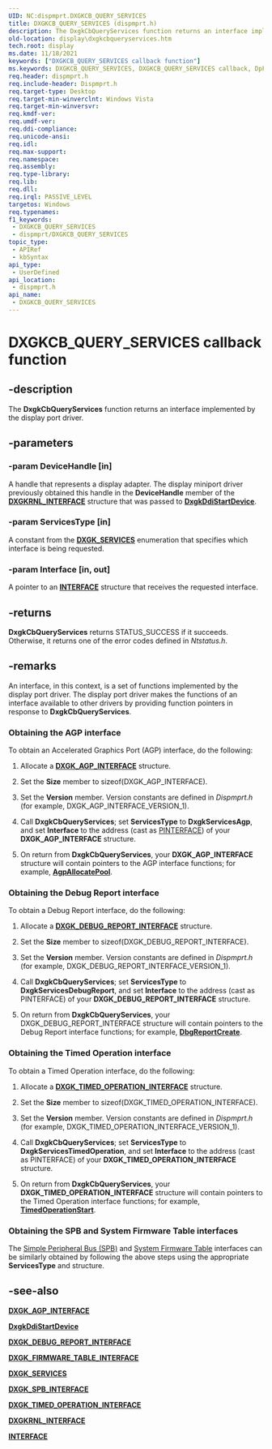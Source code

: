 ```yaml
---
UID: NC:dispmprt.DXGKCB_QUERY_SERVICES
title: DXGKCB_QUERY_SERVICES (dispmprt.h)
description: The DxgkCbQueryServices function returns an interface implemented by the display port driver.
old-location: display\dxgkcbqueryservices.htm
tech.root: display
ms.date: 11/18/2021
keywords: ["DXGKCB_QUERY_SERVICES callback function"]
ms.keywords: DXGKCB_QUERY_SERVICES, DXGKCB_QUERY_SERVICES callback, DpFunctions_1bf190e2-3bfc-4ea9-942a-502ec71fa362.xml, DxgkCbQueryServices, DxgkCbQueryServices callback function [Display Devices], display.dxgkcbqueryservices, dispmprt/DxgkCbQueryServices
req.header: dispmprt.h
req.include-header: Dispmprt.h
req.target-type: Desktop
req.target-min-winverclnt: Windows Vista
req.target-min-winversvr: 
req.kmdf-ver: 
req.umdf-ver: 
req.ddi-compliance: 
req.unicode-ansi: 
req.idl: 
req.max-support: 
req.namespace: 
req.assembly: 
req.type-library: 
req.lib: 
req.dll: 
req.irql: PASSIVE_LEVEL
targetos: Windows
req.typenames: 
f1_keywords:
 - DXGKCB_QUERY_SERVICES
 - dispmprt/DXGKCB_QUERY_SERVICES
topic_type:
 - APIRef
 - kbSyntax
api_type:
 - UserDefined
api_location:
 - dispmprt.h
api_name:
 - DXGKCB_QUERY_SERVICES
---
```


# DXGKCB_QUERY_SERVICES callback function

## -description

The **DxgkCbQueryServices** function returns an interface implemented by the display port driver.

## -parameters

### -param DeviceHandle [in]

A handle that represents a display adapter. The display miniport driver previously obtained this handle in the **DeviceHandle** member of the [**DXGKRNL_INTERFACE**](ns-dispmprt-_dxgkrnl_interface.md) structure that was passed to [**DxgkDdiStartDevice**](nc-dispmprt-dxgkddi_start_device.md).

### -param ServicesType [in]

A constant from the [**DXGK_SERVICES**](ne-dispmprt-dxgk_services.md) enumeration that specifies which interface is being requested.

### -param Interface [in, out]

A pointer to an [**INTERFACE**](../wdm/ns-wdm-_interface.md) structure that receives the requested interface.

## -returns

**DxgkCbQueryServices** returns STATUS_SUCCESS if it succeeds. Otherwise, it returns one of the error codes defined in *Ntstatus.h*.

## -remarks

An interface, in this context, is a set of functions implemented by the display port driver. The display port driver makes the functions of an interface available to other drivers by providing function pointers in response to **DxgkCbQueryServices**.

### Obtaining the AGP interface

To obtain an Accelerated Graphics Port (AGP) interface, do the following:

1. Allocate a [**DXGK_AGP_INTERFACE**](ns-dispmprt-_dxgk_agp_interface.md) structure.

2. Set the **Size** member to sizeof(DXGK_AGP_INTERFACE).

3. Set the **Version** member. Version constants are defined in *Dispmprt.h* (for example, DXGK_AGP_INTERFACE_VERSION_1).

4. Call **DxgkCbQueryServices**; set **ServicesType** to **DxgkServicesAgp**, and set **Interface** to the address (cast as [PINTERFACE](../wdm/ns-wdm-_interface.md)) of your **DXGK_AGP_INTERFACE** structure.

5. On return from **DxgkCbQueryServices**, your **DXGK_AGP_INTERFACE** structure will contain pointers to the AGP interface functions; for example, [**AgpAllocatePool**](nc-dispmprt-dxgkcb_agp_allocate_pool.md).

### Obtaining the Debug Report interface

To obtain a Debug Report interface, do the following:

1. Allocate a [**DXGK_DEBUG_REPORT_INTERFACE**](ns-dispmprt-_dxgk_debug_report_interface.md) structure.

2. Set the **Size** member to sizeof(DXGK_DEBUG_REPORT_INTERFACE).

3. Set the **Version** member. Version constants are defined in *Dispmprt.h* (for example,  DXGK_DEBUG_REPORT_INTERFACE_VERSION_1).

4. Call **DxgkCbQueryServices**; set **ServicesType** to **DxgkServicesDebugReport**, and set **Interface** to the address (cast as PINTERFACE) of your **DXGK_DEBUG_REPORT_INTERFACE** structure.

5. On return from **DxgkCbQueryServices**, your DXGK_DEBUG_REPORT_INTERFACE structure will contain pointers to the Debug Report interface functions; for example, [**DbgReportCreate**](ns-dispmprt-_dxgk_debug_report_interface.md).

### Obtaining the Timed Operation interface

To obtain a Timed Operation interface, do the following:

1. Allocate a [**DXGK_TIMED_OPERATION_INTERFACE**](ns-dispmprt-_dxgk_timed_operation_interface.md) structure.

2. Set the **Size** member to sizeof(DXGK_TIMED_OPERATION_INTERFACE).

3. Set the **Version** member. Version constants are defined in *Dispmprt.h* (for example,  DXGK_TIMED_OPERATION_INTERFACE_VERSION_1).

4. Call **DxgkCbQueryServices**; set **ServicesType** to **DxgkServicesTimedOperation**, and set **Interface** to the address (cast as PINTERFACE) of your **DXGK_TIMED_OPERATION_INTERFACE** structure.

5. On return from **DxgkCbQueryServices**, your **DXGK_TIMED_OPERATION_INTERFACE** structure will contain pointers to the Timed Operation interface functions; for example, [**TimedOperationStart**](ns-dispmprt-_dxgk_timed_operation_interface.md).

### Obtaining the SPB and System Firmware Table interfaces

The [Simple Peripheral Bus (SPB)](ns-dispmprt-_dxgk_spb_interface.md) and [System Firmware Table](ns-dispmprt-_dxgk_firmware_table_interface.md) interfaces can be similarly obtained by following the above steps using the appropriate **ServicesType** and structure.

## -see-also

[**DXGK_AGP_INTERFACE**](ns-dispmprt-_dxgk_agp_interface.md)

[**DxgkDdiStartDevice**](nc-dispmprt-dxgkddi_start_device.md)

[**DXGK_DEBUG_REPORT_INTERFACE**](ns-dispmprt-_dxgk_debug_report_interface.md)

[**DXGK_FIRMWARE_TABLE_INTERFACE**](ns-dispmprt-_dxgk_firmware_table_interface.md)

[**DXGK_SERVICES**](ne-dispmprt-dxgk_services.md)

[**DXGK_SPB_INTERFACE**](ns-dispmprt-_dxgk_spb_interface.md)

[**DXGK_TIMED_OPERATION_INTERFACE**](ns-dispmprt-_dxgk_timed_operation_interface.md)

[**DXGKRNL_INTERFACE**](ns-dispmprt-_dxgkrnl_interface.md)

[**INTERFACE**](../wdm/ns-wdm-_interface.md)